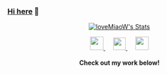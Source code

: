 ### <a href="http://www.lovemiaow.top/" target="_blank">Hi here</a> 👋

<!--
**loveMiaoW** is a ✨ _special_ ✨ repository because its `README.md` (this file) appears on your GitHub profile.

Here are some ideas to get you started:

- 🔭 I’m currently working on ...
- 🌱 I’m currently learning ...
- 👯 I’m looking to collaborate on ...
- 🤔 I’m looking for help with ...
- 💬 Ask me about ...
- 📫 How to reach me: ...
- 😄 Pronouns: ...
- ⚡ Fun fact: ...
  -->

<p align="center">
  <a href="https://github.com/lovemiaow" class="rich-diff-level-one">
    <img src="https://github-readme-stats.vercel.app/api?username=lovemiaow&title_color=333&text_color=777" alt="loveMiaoW's Stats" >
  </a>
</p>


<p align="center">
  <a href="https://blog.csdn.net/m0_53538111?spm=1000.2115.3001.5343" target="_blank">
    <img src="https://img.icons8.com/material/48/000000/csdn.png" width="30px"/>
  </a>
  &emsp;
  <a href= "https://cdn.jsdelivr.net/gh/lovemiaow/Blog/image/WeChan.png" target="_blank">
    <img src="https://img.icons8.com/ios-filled/50/000000/weixing.png" width="28px"/>
  </a>
  &emsp;
  <a href="http://www.lovemiaow.top/" target="_blank">
    <img src="https://img.icons8.com/ios-glyphs/256/000000/coffee.png" width="30px"/>
  </a> 
  <br><br>
  <strong>Check out my work below!</strong>



</p>
